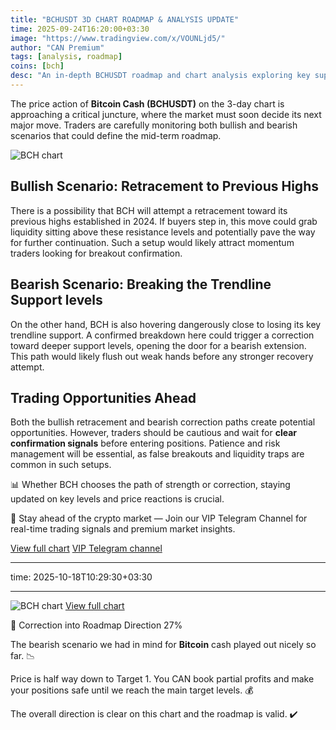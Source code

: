 ```yaml
---
title: "BCHUSDT 3D CHART ROADMAP & ANALYSIS UPDATE"
time: 2025-09-24T16:20:00+03:30
image: "https://www.tradingview.com/x/VOUNLjd5/"
author: "CAN Premium"
tags: [analysis, roadmap]
coins: [bch]
desc: "An in-depth BCHUSDT roadmap and chart analysis exploring key support and resistance levels, trading opportunities, and potential price paths."
---
```


The price action of **Bitcoin Cash (BCHUSDT)** on the 3-day chart is approaching a critical juncture, where the market must soon decide its next major move. Traders are carefully monitoring both bullish and bearish scenarios that could define the mid-term roadmap.

![BCH chart](https://www.tradingview.com/x/VOUNLjd5/)

## Bullish Scenario: Retracement to Previous Highs

There is a possibility that BCH will attempt a retracement toward its previous highs established in 2024. If buyers step in, this move could grab liquidity sitting above these resistance levels and potentially pave the way for further continuation. Such a setup would likely attract momentum traders looking for breakout confirmation.

## Bearish Scenario: Breaking the Trendline Support levels

On the other hand, BCH is also hovering dangerously close to losing its key trendline support. A confirmed breakdown here could trigger a correction toward deeper support levels, opening the door for a bearish extension. This path would likely flush out weak hands before any stronger recovery attempt.

## Trading Opportunities Ahead

Both the bullish retracement and bearish correction paths create potential opportunities. However, traders should be cautious and wait for **clear confirmation signals** before entering positions. Patience and risk management will be essential, as false breakouts and liquidity traps are common in such setups.

📊 Whether BCH chooses the path of strength or correction, staying updated on key levels and price reactions is crucial.

🔔 Stay ahead of the crypto market — Join our VIP Telegram Channel for real-time trading signals and premium market insights.

[View full chart](https://www.tradingview.com/x/VOUNLjd5/)
[VIP Telegram channel](https://t.me/+2znhsiCGpI81MzQ0)

---

time: 2025-10-18T10:29:30+03:30

---

![BCH chart](https://www.tradingview.com/x/IqLLMNl3/)
[View full chart](https://www.tradingview.com/x/IqLLMNl3/)

🔴 Correction into Roadmap Direction 27%

The bearish scenario we had in mind for **Bitcoin** cash played out nicely so far. 📉

Price is half way down to Target 1. You CAN book partial profits and make your positions safe until we reach the main target levels. 💰

The overall direction is clear on this chart and the roadmap is valid. ✔️
